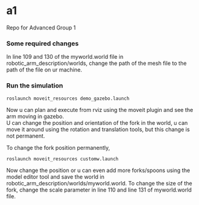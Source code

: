 # a1
Repo for Advanced Group 1  
### Some required changes  
In line 109 and 130 of the myworld.world file in robotic_arm_description/worlds, change the path of the mesh file to the path of the file on ur machine.
### Run the simulation  
```
roslaunch moveit_resources demo_gazebo.launch
  ```  
  Now u can plan and execute from rviz using the moveit plugin and see the arm moving in gazebo.  
  U can change the position and orientation of the fork in the world, u can move it around using the rotation and translation tools, but this change is not permanent.
  
To change the fork position permanently,  
```
roslaunch moveit_resources customw.launch
```
Now change the position or u can even add more forks/spoons using the model editor tool and save the world in robotic_arm_description/worlds/myworld.world.
To change the size of the fork, change the scale parameter in line 110 and line 131 of myworld.world file.
